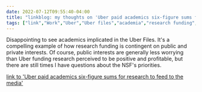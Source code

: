 ---date: 2022-07-12T09:55:40-04:00title: "linkblog: my thoughts on 'Uber paid academics six-figure sums for research to feed to the media'"tags: ["link","Work","Uber","Uber files","academia","research funding","grants"]---Disappointing to see academics implicated in the Uber Files. It's a compelling example of how research funding is contingent on public and private interests. Of course, public interests are generally less worrying than Uber funding research perceived to be positive and profitable, but there are still times I have questions about the NSF's priorities. [link to 'Uber paid academics six-figure sums for research to feed to the media'](https://www.theguardian.com/news/2022/jul/12/uber-paid-academics-six-figure-sums-for-research-to-feed-to-the-media)